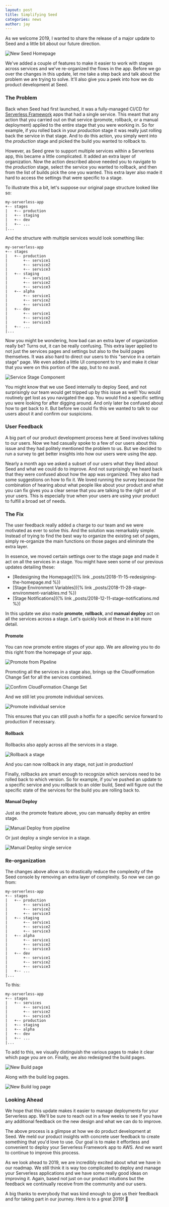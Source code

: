 ```yaml
---
layout: post
title: Simplifying Seed
categories: news
author: jay
---
```


As we welcome 2019, I wanted to share the release of a major update to Seed and a little bit about our future direction.

![New Seed Homepage](/assets/blog/simplifying-seed/new-seed-homepage.png)

We've added a couple of features to make it easier to work with stages across services and we've re-organized the flows in the app. Before we go over the changes in this update, let me take a step back and talk about the problem we are trying to solve. It'll also give you a peek into how we do product development at Seed.

### The Problem

Back when Seed had first launched, it was a fully-managed CI/CD for [Serverless Framework](https://serverless.com) apps that had a single service. This meant that any action that you carried out on that service (promote, rollback, or a manual deployment) applied to the entire stage that you were working in. So for example, if you rolled back in your _production_ stage it was really just rolling back the service in that stage. And to do this action, you simply went into the _production_ stage and picked the build you wanted to rollback to.

However, as Seed grew to support multiple services within a Serverless app, this became a little complicated. It added an extra layer of organization. Now the action described above needed you to navigate to the _production_ stage, select the service you wanted to rollback, and then from the list of builds pick the one you wanted. This extra layer also made it hard to access the settings that were specific to a stage.

To illustrate this a bit, let's suppose our original page structure looked like so:

```
my-serverless-app
+-- stages
|   +-- production
|   +-- staging
|   +-- dev
|   +-- ...
|...
```

And the structure with multiple services would look something like:

```
my-serverless-app
+-- stages
|   +-- production
|       +-- service1
|       +-- service2
|       +-- service3
|   +-- staging
|       +-- service1
|       +-- service2
|       +-- service3
|   +-- alpha
|       +-- service1
|       +-- service2
|       +-- service3
|   +-- dev
|       +-- service1
|       +-- service2
|       +-- service3
|   +-- ...
|...
```


Now you might be wondering, how bad can an extra layer of organization really be? Turns out, it can be really confusing. This extra layer applied to not just the services pages and settings but also to the build pages themselves. It was also hard to direct our users to this "service in a certain stage" page. We even added a little UI component to try and make it clear that you were on this portion of the app, but to no avail.

![Service Stage Component](/assets/blog/simplifying-seed/service-stage-component.png)

You might know that we use Seed internally to deploy Seed, and not surprisingly our team would get tripped up by this issue as well! You would routinely get lost as you navigated the app. You would find a specific setting you were looking for after digging around. And only later be confused about how to get back to it. But before we could fix this we wanted to talk to our users about it and confirm our suspicions. 

### User Feedback

A big part of our product development process here at Seed involves talking to our users. Now we had casually spoke to a few of our users about this issue and they had politely mentioned the problem to us. But we decided to run a survey to get better insights into how our users were using the app.

Nearly a month ago we asked a subset of our users what they liked about Seed and what we could do to improve. And not surprisingly we heard back that they were confused about how the app was organized. They also had some suggestions on how to fix it. We loved running the survey because the combination of hearing about what people like about your product and what you can fix gives you a clear sense that you are talking to the right set of your users. This is especially true when your users are using your product to fulfill a broad set of needs.

### The Fix

The user feedback really added a charge to our team and we were motivated as ever to solve this. And the solution was remarkably simple. Instead of trying to find the best way to organize the existing set of pages, simply re-organize the main functions on those pages and eliminate the extra layer.

In essence, we moved certain settings over to the stage page and made it act on all the services in a stage. You might have seen some of our previous updates detailing these:

- [Redesigning the Homepage]({% link _posts/2018-11-15-redesigning-the-homepage.md %})
- [Stage Environment Variables]({% link _posts/2018-11-28-stage-environment-variables.md %})
- [Stage Notifications]({% link _posts/2018-12-11-stage-notifications.md %})

In this update we also made **promote**, **rollback**, and **manual deploy** act on all the services across a stage. Let's quickly look at these in a bit more detail.

#### Promote

You can now promote entire stages of your app. We are allowing you to do this right from the homepage of your app.

![Promote from Pipeline](/assets/blog/simplifying-seed/promote-from-pipeline.png)

Promoting all the services in a stage also, brings up the CloudFormation Change Set for all the services combined.

![Confirm CloudFormation Change Set](/assets/blog/simplifying-seed/confirm-cloudformation-change-set.png)

And we still let you promote individual services.

![Promote individual service](/assets/blog/simplifying-seed/promote-individual-service.png)

This ensures that you can still push a hotfix for a specific service forward to production if necessary. 

#### Rollback

Rollbacks also apply across all the services in a stage.

![Rollback a stage](/assets/blog/simplifying-seed/rollback-a-stage.png)

And you can now rollback in any stage, not just in production!

Finally, rollbacks are smart enough to recognize which services need to be rolled back to which version. So for example, if you've pushed an update to a specific service and you rollback to an older build, Seed will figure out the specific state of the services for the build you are rolling back to.

#### Manual Deploy

Just as the promote feature above, you can manually deploy an entire stage.

![Manual Deploy from pipeline](/assets/blog/simplifying-seed/manual-deploy-from-pipeline.png)

Or just deploy a single service in a stage.

![Manual Deploy single service](/assets/blog/simplifying-seed/manual-deploy-single-service.png)

### Re-organization

The changes above allow us to drastically reduce the complexity of the Seed console by removing an extra layer of complexity. So now we can go from:

```
my-serverless-app
+-- stages
|   +-- production
|       +-- service1
|       +-- service2
|       +-- service3
|   +-- staging
|       +-- service1
|       +-- service2
|       +-- service3
|   +-- alpha
|       +-- service1
|       +-- service2
|       +-- service3
|   +-- dev
|       +-- service1
|       +-- service2
|       +-- service3
|   +-- ...
|...
```

To this:


```
my-serverless-app
+-- stages
|   +-- services
|       +-- service1
|       +-- service2
|       +-- service3
|   +-- production
|   +-- staging
|   +-- alpha
|   +-- dev
|   +-- ...
|...
```

To add to this, we visually distinguish the various pages to make it clear which page you are on. Finally, we also redesigned the build pages.

![New Build page](/assets/blog/simplifying-seed/new-build-page.png)

Along with the build log pages.

![New Build log page](/assets/blog/simplifying-seed/new-build-log-page.png)

### Looking Ahead

We hope that this update makes it easier to manage deployments for your Serverless app. We'll be sure to reach out in a few weeks to see if you have any additional feedback on the new design and what we can do to improve.

The above process is a glimpse at how we do product development at Seed. We meld our product insights with concrete user feedback to create something that you'd love to use. Our goal is to make it effortless and convenient to deploy your Serverless Framework app to AWS. And we want to continue to improve this process.

As we look ahead to 2019, we are incredibly excited about what we have in our roadmap. We still think it is way too complicated to deploy and manage your Serverless applications and we have some really good ideas on improving it. Again, based not just on our product intuitions but the feedback we continually receive from the community and our users.

A big thanks to everybody that was kind enough to give us their feedback and for taking part in our journey. Here is to a great 2019! &#x1F942;
